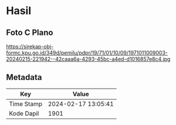 # Hasil

## Foto C Plano

https://sirekap-obj-formc.kpu.go.id/349d/pemilu/pdpr/19/71/01/10/09/1971011009003-20240215-221942--42caaa6a-4293-45bc-a4ed-d1016857e8c4.jpg


## Metadata

| Key        | Value               |
| ---------- | ------------------- |
| Time Stamp | 2024-02-17 13:05:41 |
| Kode Dapil | 1901                |



